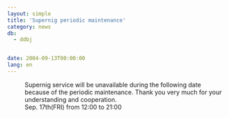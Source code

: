 ```yaml
---
layout: simple
title: 'Supernig periodic maintenance'
category: news
db:
  - ddbj


date: 2004-09-13T00:00:00
lang: en
---
```


<dd>Supernig service will be unavailable during the following date because of the periodic maintenance. Thank you very much for your understanding and cooperation.
<dd>Sep. 17th(FRI) from 12:00 to 21:00</dd>
</dd>
